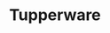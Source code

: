 ---
title: "Tupperware"
url: /ciudad-autonoma-de-buenos-aires/tupperware/
shop: Haushaltsartikel
---